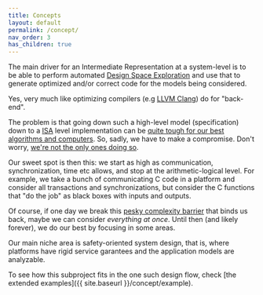 ```yaml
---
title: Concepts
layout: default
permalink: /concept/
nav_order: 3
has_children: true
---
```




The main driver for an Intermediate Representation at a system-level is
to be able to perform automated [Design Space Exploration]({{site.projects.idesyde}})
and use that to generate optimized and/or correct code for the models
being considered.

Yes, very much like optimizing compilers (e.g [LLVM Clang](https://clang.llvm.org/)) do for "back-end".

The problem is that going down such a high-level model (specification) down to a [ISA](https://en.wikipedia.org/wiki/Instruction_set_architecture)
level implementation can be [quite tough for our best algorithms and computers](https://en.wikipedia.org/wiki/NP-hardness).
So, sadly, we have to make a compromise. Don't worry, [we're not the only ones doing so](https://mlir.llvm.org/).

Our sweet spot is then this: we start as high as communication, synchronization, time etc allows, and stop
at the arithmetic-logical level. For example, we take a bunch of communicating C code in a platform and consider
all transactions and synchronizations, but consider the C functions that "do the job" as black boxes with inputs
and outputs.

Of course, if one day we break this [pesky complexity barrier](https://en.wikipedia.org/wiki/P_versus_NP_problem) that
binds us back, maybe we can consider _everything at once_. Until then (and likely forever), we do our best by focusing in some areas.

Our main niche area is safety-oriented system design, that is, where platforms have rigid service garantees and
the application models are analyzable. 

To see how this subproject fits in the one such design flow, check [the extended examples]({{ site.baseurl }}/concept/example).